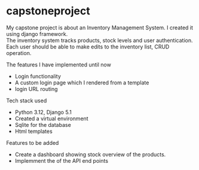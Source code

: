 # capstoneproject

My capstone project is about an Inventory Management System. I created it using django framework.  
The inventory system tracks products, stock levels and user authentication. Each user should be able to make edits to the inventory list, CRUD operation.

The features I have implemented until now
- Login functionality
- A custom login page which I rendered from a template
- login URL routing

Tech stack used
- Python 3.12, Django 5.1
- Created a virtual environment
- Sqlite for the database
- Html templates

Features to be added 
- Create a dashboard showing stock overview of the products.
- Implemment the of the API end points